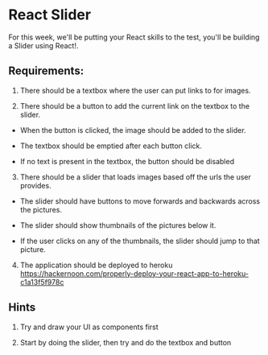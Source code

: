 # React Slider

For this week, we'll be putting your React skills to the test, you'll be building a Slider using React!.

## Requirements:

1. There should be a textbox where the user can put links to for images.

2. There should be a button to add the current link on the textbox to the slider.

  * When the button is clicked, the image should be added to the slider.
  
  * The textbox should be emptied after each button click.
  
  * If no text is present in the textbox, the button should be disabled

3. There should be a slider that loads images based off the urls the user provides.

  * The slider should have buttons to move forwards and backwards across the pictures.

  * The slider should show thumbnails of the pictures below it.
  
  * If the user clicks on any of the thumbnails, the slider should jump to that picture.

4. The application should be deployed to heroku https://hackernoon.com/properly-deploy-your-react-app-to-heroku-c1a13f5f978c 

## Hints

1. Try and draw your UI as components first

2. Start by doing the slider, then try and do the textbox and button
